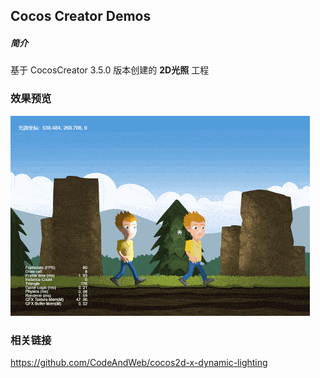 ## Cocos Creator Demos

##### 简介
基于 CocosCreator 3.5.0 版本创建的 **2D光照** 工程

### 效果预览
![image](../../../gif/202202/2022022801.gif)

### 相关链接
https://github.com/CodeAndWeb/cocos2d-x-dynamic-lighting